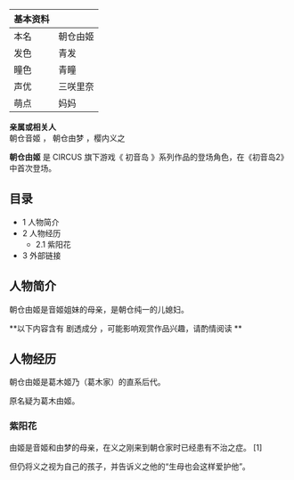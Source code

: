 |  **基本资料**  ||
|---|---|
|本名  |  朝仓由姬   |
|发色  |  青发   |
|瞳色  |  青瞳   |
|声优  |  三咲里奈   |
|萌点  |  妈妈   |
**亲属或相关人**  
朝仓音姬  ，  朝仓由梦  ，樱内义之  
  
**朝仓由姬** 是  CIRCUS  旗下游戏《  初音岛  》系列作品的登场角色，在《初音岛2》中首次登场。

##  目录

  * 1  人物简介 
  * 2  人物经历 
    * 2.1  紫阳花 
  * 3  外部链接 

##  人物简介

朝仓由姬是音姬姐妹的母亲，是朝仓纯一的儿媳妇。

  

**以下内容含有 剧透成分  ，可能影响观赏作品兴趣，请酌情阅读 **

##  人物经历

朝仓由姬是葛木姬乃（葛木家）的直系后代。

原名疑为葛木由姬。

###  紫阳花

由姬是音姬和由梦的母亲，在义之刚来到朝仓家时已经患有不治之症。  [1]

但仍将义之视为自己的孩子，并告诉义之他的“生母也会这样爱护他”。